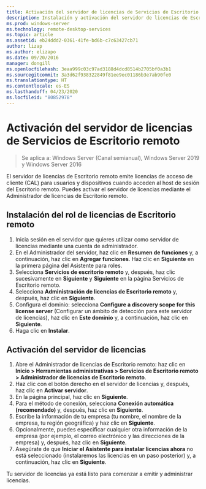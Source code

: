 ```yaml
---
title: Activación del servidor de licencias de Servicios de Escritorio remoto
description: Instalación y activación del servidor de licencias de Escritorio remoto
ms.prod: windows-server
ms.technology: remote-desktop-services
ms.topic: article
ms.assetid: eb24ddd2-0361-41fe-bd6b-c7c63427cb71
author: lizap
ms.author: elizapo
ms.date: 09/20/2016
manager: dongill
ms.openlocfilehash: 3eaa999c03c97ad3188d4dcd8514b2705bf0a3b1
ms.sourcegitcommit: 3a3d62f938322849f81ee9ec01186b3e7ab90fe0
ms.translationtype: HT
ms.contentlocale: es-ES
ms.lasthandoff: 04/23/2020
ms.locfileid: "80852978"
---
```

# <a name="activate-the-remote-desktop-services-license-server"></a>Activación del servidor de licencias de Servicios de Escritorio remoto

>Se aplica a: Windows Server (Canal semianual), Windows Server 2019 y Windows Server 2016

El servidor de licencias de Escritorio remoto emite licencias de acceso de cliente (CAL) para usuarios y dispositivos cuando acceden al host de sesión del Escritorio remoto. Puedes activar el servidor de licencias mediante el Administrador de licencias de Escritorio remoto. 

## <a name="install-the-rd-licensing-role"></a>Instalación del rol de licencias de Escritorio remoto

1. Inicia sesión en el servidor que quieres utilizar como servidor de licencias mediante una cuenta de administrador.
2. En el Administrador del servidor, haz clic en **Resumen de funciones** y, a continuación, haz clic en **Agregar funciones**.
   Haz clic en **Siguiente** en la primera página del Asistente para roles.
3. Selecciona **Servicios de escritorio remoto** y, después, haz clic sucesivamente en **Siguiente** y **Siguiente** en la página Servicios de Escritorio remoto.
4. Selecciona **Administración de licencias de Escritorio remoto** y, después, haz clic en **Siguiente**.
5. Configura el dominio: selecciona **Configure a discovery scope for this license server** (Configurar un ámbito de detección para este servidor de licencias), haz clic en **Este dominio** y, a continuación, haz clic en **Siguiente**.
6. Haga clic en **Instalar**.

## <a name="activate-the-license-server"></a>Activación del servidor de licencias

1. Abre el Administrador de licencias de Escritorio remoto: haz clic en **Inicio > Herramientas administrativas > Servicios de Escritorio remoto > Administrador de licencias de Escritorio remoto**.
2. Haz clic con el botón derecho en el servidor de licencias y, después, haz clic en **Activar servidor**.
3. En la página principal, haz clic en **Siguiente**.
4. Para el método de conexión, selecciona **Conexión automática (recomendado)** y, después, haz clic en **Siguiente**.
5. Escribe la información de tu empresa (tu nombre, el nombre de la empresa, tu región geográfica) y haz clic en **Siguiente**.
6. Opcionalmente, puedes especificar cualquier otra información de la empresa (por ejemplo, el correo electrónico y las direcciones de la empresa) y, después, haz clic en **Siguiente**. 
7. Asegúrate de que **Iniciar el Asistente para instalar licencias ahora** no está seleccionado (instalaremos las licencias en un paso posterior) y, a continuación, haz clic en **Siguiente**.

Tu servidor de licencias ya está listo para comenzar a emitir y administrar licencias. 